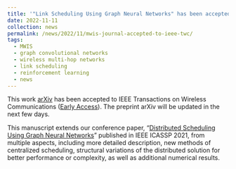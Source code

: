 ```yaml
---
title: '"Link Scheduling Using Graph Neural Networks" has been accepted to IEEE Transactions on Wireless Communications.'
date: 2022-11-11
collection: news
permalink: /news/2022/11/mwis-journal-accepted-to-ieee-twc/
tags:
  - MWIS
  - graph convolutional networks
  - wireless multi-hop networks
  - link scheduling
  - reinforcement learning
  - news
---
```


This work [arXiv](https://arxiv.org/abs/2109.05536) has been accepted to IEEE Transactions on Wireless Communications ([Early Access](https://ieeexplore.ieee.org/document/9962800)). The preprint arXiv will be updated in the next few days.

This manuscript extends our conference paper, “[Distributed Scheduling Using Graph Neural Networks](/posts/2021/06/mwis-presented-icassp-2021/)” published in IEEE ICASSP 2021, from multiple aspects, including more detailed description, new methods of centralized scheduling, structural variations of the distributed solution for better performance or complexity, as well as additional numerical results. 


